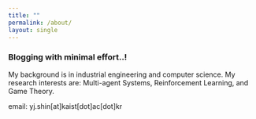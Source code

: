 ```yaml
---
title: ""
permalink: /about/
layout: single
---
```

### Blogging with minimal effort..!

My background is in industrial engineering and computer science.
My research interests are: 
Multi-agent Systems, Reinforcement Learning, and Game Theory.

email: yj.shin[at]kaist[dot]ac[dot]kr

